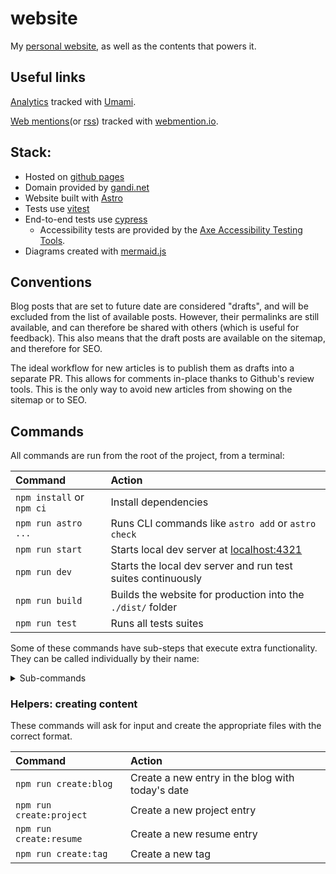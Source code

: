 # website

My [personal website](https://gohector.com), as well as the contents that powers it.

## Useful links

[Analytics](https://analytics.umami.is/share/4JOEokFotSrQAsr4/GoHector) tracked with [Umami](https://umami.is/).

[Web mentions](https://webmention.io/api/mentions.html?token=RDJRXtZAj4QOKaiMWxgtXQ)(or [rss](https://webmention.io/api/mentions.html?token=RDJRXtZAj4QOKaiMWxgtXQ)) tracked with [webmention.io](https://webmention.io/).

## Stack:

- Hosted on [github pages](https://pages.github.com/)
- Domain provided by [gandi.net](https://www.gandi.net/)
- Website built with [Astro](https://astro.build/)
- Tests use [vitest](https://vitest.dev/)
- End-to-end tests use [cypress](https://www.cypress.io/)
  - Accessibility tests are provided by the [Axe Accessibility Testing Tools](https://www.deque.com/axe/).
- Diagrams created with [mermaid.js](https://mermaid.js.org/)

## Conventions

Blog posts that are set to future date are considered "drafts", and will be excluded from the list of available posts. However, their permalinks are still available, and can therefore be shared with others (which is useful for feedback). This also means that the draft posts are available on the sitemap, and therefore for SEO.

The ideal workflow for new articles is to publish them as drafts into a separate PR. This allows for comments in-place thanks to Github's review tools. This is the only way to avoid new articles from showing on the sitemap or to SEO.

## Commands

All commands are run from the root of the project, from a terminal:

| Command                   | Action                                                              |
| :------------------------ | :------------------------------------------------------------------ |
| `npm install` or `npm ci` | Install dependencies                                                |
| `npm run astro ...`       | Runs CLI commands like `astro add` or `astro check`                 |
| `npm run start`           | Starts local dev server at [localhost:4321](http://localhost:4321/) |
| `npm run dev`             | Starts the local dev server and run test suites continuously        |
| `npm run build`           | Builds the website for production into the `./dist/` folder         |
| `npm run test`            | Runs all tests suites                                               |

Some of these commands have sub-steps that execute extra functionality. They can be called individually by their name:

<details>
  <summary>Sub-commands</summary>


  | Command         | Sub-command                         | Action                                                                      |
  | :-------------- | :---------------------------------- | :-------------------------------------------------------------------------- |
  | `npm install`   | `npm run postinstall:sync`          | Sync content types for astro types                                          |
  |                 | `npm run postinstall:feed`          | Downloads [rss feed styling](feed.xsl) for users browsing the url           |
  | `npm run build` | `npm run prebuild:diagrams`         | Renders all diagrams in the `./public` directory (`.mmd` become `.mmd.svg`) |
  |                 | `npm run prebuild:skills`           | Updates all skills to use the category that corresponds to their directory  |
  |                 | `npm run postbuild:update-fixtures` | Updates fixtures for the end-to-end tests                                   |
  | `npm run dev`   | `npm run dev:server`                | Same as `npm run start`                                                     |
  |                 | `npm run dev:test:unit`             | Runs the unit tests and watches for file changes                            |
  |                 | `npm run dev:test:e2e`              | Runs the end-to-end tests and watches for file changes                      |
  | `npm run test`  | `npm run test:check`                | Runs Typescript checks                                                      |
  |                 | `npm run test:unit`                 | Runs the unit tests                                                         |
  |                 | `npm run test:e2e`                  | Runs the end-to-end tests. This runs `npm run build` before executing       |
</details>


### Helpers: creating content

These commands will ask for input and create the appropriate files with the correct format.

| Command                  | Action                                           |
| :----------------------- | :----------------------------------------------- |
| `npm run create:blog`    | Create a new entry in the blog with today's date |
| `npm run create:project` | Create a new project entry                       |
| `npm run create:resume`  | Create a new resume entry                        |
| `npm run create:tag`     | Create a new tag                                 |

[feed.xsl]: https://github.com/genmon/aboutfeeds/blob/main/tools/pretty-feed-v3.xsl